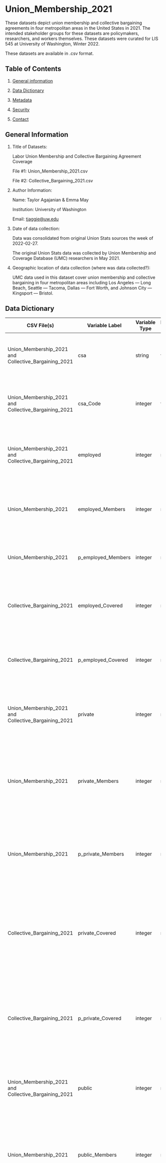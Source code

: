 # Union_Membership_2021
These datasets depict union membership and collective bargaining agreements in four metropolitan areas in the United States in 2021. The intended stakeholder groups for these datasets are policymakers, researchers, and workers themselves. These datasets were curated for LIS 545 at University of Washington, Winter 2022.

These datasets are available in .csv format.

## Table of Contents
1. [General information](#GeneralInformation)

2. [Data Dictionary](#datadictionary)

3. [Metadata](#metadata)

4. [Security](#security)

5. [Contact](#contact)

## General Information <a name="GeneralInformation"></a>

1. Title of Datasets: 

   Labor Union Membership and Collective Bargaining Agreement Coverage
   
   File #1: Union_Membership_2021.csv
   
   File #2: Collective_Bargaining_2021.csv

2. Author Information:

    Name: Taylor Agajanian & Emma May
    
    Institution: University of Washington
   
    Email: tjaggie@uw.edu

3. Date of data collection:

    Data was consolidated from original Union Stats sources the week of 2022-02-27.

    The original Union Stats data was collected by Union Membership and Coverage Database (UMC) researchers in May 2021.

4. Geographic location of data collection (where was data collected?): 

    UMC data used in this dataset cover union membership and collective bargaining in four metropolitan areas including Los Angeles — Long Beach, 
    Seattle — Tacoma, Dallas — Fort Worth, and Johnson City — Kingsport — Bristol.
    
## Data Dictionary <a name="datadictionary"></a>

|CSV File(s)                                         |Variable Label    |Variable Type|Measurement Unit|Allowed Values                    |Description                                                                                                                   |
|----------------------------------------------------|------------------|-------------|----------------|----------------------------------|------------------------------------------------------------------------------------------------------------------------------|
|Union_Membership_2021 and Collective_Bargaining_2021|csa               |string       |varchar         |n/a                               |Name of Combined Statistical Area (CSA), excluding state information                                                          |
|Union_Membership_2021 and Collective_Bargaining_2021|csa_Code          |integer      |varchar         |Integers greater than 0           |Code assigned to Combined Statistical Area (CSA) by the US Census Bureau                                                      |
|Union_Membership_2021 and Collective_Bargaining_2021|employed          |integer      |numeric         |Integers greater than 0           |Total number of employed wage and salary workers, ages 16 and over                                                            |
|Union_Membership_2021                               |employed_Members  |integer      |numeric         |Integers greater than 0           |Total number of employed workers (ages 16 and over) who are union members                                                     |
|Union_Membership_2021                               |p_employed_Members|integer      |numeric         |Numbers between 0-100 (percentage)|Percent of employed workers who are union members                                                                             |
|Collective_Bargaining_2021                          |employed_Covered  |integer      |numeric         |Integers greater than 0           |Total number of employed workers who are covered by a collective bargaining agreement                                         |
|Collective_Bargaining_2021                          |p_employed_Covered|integer      |numeric         |Numbers between 0-100 (percentage)|Percent of employed workers who are covered by a collective bargaining agreement                                              |
|Union_Membership_2021 and Collective_Bargaining_2021|private           |integer      |numeric         |Integers greater than 0           |Total number of private sector wage and salary workers, ages 16 and over                                                      |
|Union_Membership_2021                               |private_Members   |integer      |numeric         |Integers greater than 0           |Total number of private sector wage and salary workers (ages 16 and over) who are union members                               |
|Union_Membership_2021                               |p_private_Members |integer      |numeric         |Numbers between 0-100 (percentage)|Percent of private sector wage and salary workers (ages 16 and over) who are union members                                    |
|Collective_Bargaining_2021                          |private_Covered   |integer      |numeric         |Integers greater than 0           |Total number of private sector wage and salary workers (ages 16 and over) who are covered by a collective bargaining agreement|
|Collective_Bargaining_2021                          |p_private_Covered |integer      |numeric         |Numbers between 0-100 (percentage)|Percent of private sector wage and salary workers (ages 16 and over) who are covered by a collective bargaining agreement     |
|Union_Membership_2021 and Collective_Bargaining_2021|public            |integer      |numeric         |Integers greater than 0           |Total number of public sector wage and salary workers, ages 16 and over                                                       |
|Union_Membership_2021                               |public_Members    |integer      |numeric         |Integers greater than 0           |Total number of public sector wage and salary workers (ages 16 and over) who are union members                                |
|Union_Membership_2021                               |p_public_Members  |integer      |numeric         |Numbers between 0-100 (percentage)|Percent of public sector wage and salary workers (ages 16 and over) who are union members                                     |
|Collective_Bargaining_2021                          |public_Covered    |integer      |numeric         |Integers greater than 0           |Total number of public sector wage and salary workers (ages 16 and over) who are covered by a collective bargaining agreement |
|Collective_Bargaining_2021                          |p_public_Covered  |integer      |numeric         |Numbers between 0-100 (percentage)|Percent of public sector wage and salary workers (ages 16 and over) who are covered by a collective bargaining agreement      |

## Metadata <a name="metadata"></a>
Schema Used: Project Open Data

|Attribute  |Value                                                                                                                                                                                             |
|-----------|--------------------------------------------------------------------------------------------------------------------------------------------------------------------------------------------------|
|accessLevel|public                                                                                                                                                                                            |
|fn         |Taylor Agajanian                                                                                                                                                                                  |
|hasEmail   |mailto:tjaggie@uw.edu                                                                                                                                                                             |
|conformsTo |https://project-open-data.cio.gov/v1.1/schema                                                                                                                                                     |
|description|This dataset concerns labor union membership rates in Seattle, Los Angeles, Dallas-Fort Worth and Johnson City areas. The dataset was curated for a class at the University of Washington in 2022.|
|format     |CSV                                                                                                                                                                                               |
|issued     |3/7/20                                                                                                                                                                                            |
|keyword    |"union", "labor", "workers", "seattle", "los angeles", "dallas", "johnson city"                                                                                                                   |
|license    |http://creativecommons.org/publicdomain/zero/1.0/                                                                                                                                                 |
|language   |en-us                                                                                                                                                                                             |
|modified   |3/7/20                                                                                                                                                                                            |
|publisher  |Taylor Agajanian and Emma May                                                                                                                                                                     |
|references |https://www.unionstats.com/                                                                                                                                                                       |
|rights     |These data are freely available to all people, both in this repository and their respective government repositories.                                                                              |
|temporal   |2021                                                                                                                                                                                              |
|theme      |unions                                                                                                                                                                                            |
|title      |Labor Union Membership and Collective Bargaining Agreement Coverage                                                                                                                               |
## Security <a name="security"></a>

These curated datsets are made publically available, free of cost.

Original data citation: Barry T. Hirsch and David A. Macpherson, "Union Membership and Coverage Database from the Current Population Survey: Note," Industrial and Labor Relations Review, Vol. 56, No. 2, January 2003, pp. 349-54 (updated annually at unionstats.com). 

## Contact <a name="contact"></a>

Taylor Agajanian tjaggie@uw.edu

